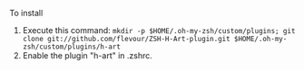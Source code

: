 To install

1. Execute this command:
  `mkdir -p $HOME/.oh-my-zsh/custom/plugins; git clone git://github.com/flevour/ZSH-H-Art-plugin.git $HOME/.oh-my-zsh/custom/plugins/h-art`
2. Enable the plugin "h-art" in .zshrc.